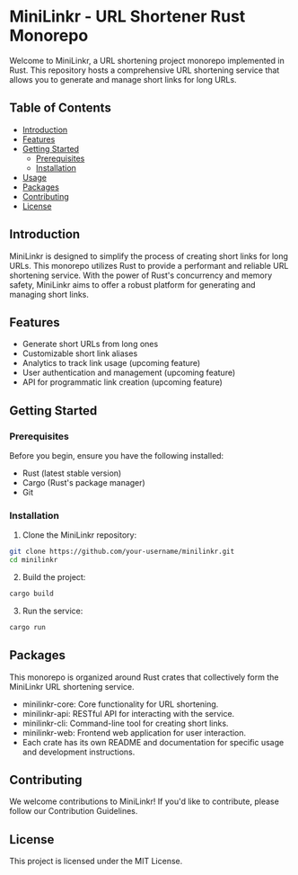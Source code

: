 # MiniLinkr - URL Shortener Rust Monorepo

Welcome to MiniLinkr, a URL shortening project monorepo implemented in Rust. This repository hosts a comprehensive URL shortening service that allows you to generate and manage short links for long URLs.

## Table of Contents

- [Introduction](#introduction)
- [Features](#features)
- [Getting Started](#getting-started)
  - [Prerequisites](#prerequisites)
  - [Installation](#installation)
- [Usage](#usage)
- [Packages](#packages)
- [Contributing](#contributing)
- [License](#license)

## Introduction

MiniLinkr is designed to simplify the process of creating short links for long URLs. This monorepo utilizes Rust to provide a performant and reliable URL shortening service. With the power of Rust's concurrency and memory safety, MiniLinkr aims to offer a robust platform for generating and managing short links.

## Features

- Generate short URLs from long ones
- Customizable short link aliases
- Analytics to track link usage (upcoming feature)
- User authentication and management (upcoming feature)
- API for programmatic link creation (upcoming feature)

## Getting Started

### Prerequisites

Before you begin, ensure you have the following installed:

- Rust (latest stable version)
- Cargo (Rust's package manager)
- Git

### Installation

1. Clone the MiniLinkr repository:

```bash
git clone https://github.com/your-username/minilinkr.git
cd minilinkr
```

2. Build the project:

```bash
cargo build
```

3. Run the service:

```bash
cargo run
```

## Packages

This monorepo is organized around Rust crates that collectively form the MiniLinkr URL shortening service.

- minilinkr-core: Core functionality for URL shortening.
- minilinkr-api: RESTful API for interacting with the service.
- minilinkr-cli: Command-line tool for creating short links.
- minilinkr-web: Frontend web application for user interaction.
- Each crate has its own README and documentation for specific usage and development instructions.

## Contributing

We welcome contributions to MiniLinkr! If you'd like to contribute, please follow our Contribution Guidelines.

## License

This project is licensed under the MIT License.